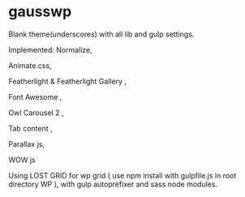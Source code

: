 # gausswp
Blank theme(underscores) with all lib and gulp settings.

Implemented:
Normalize, 

Animate.css,

Featherlight & Featherlight Gallery ,

Font Awesome ,

Owl Carousel 2 ,

Tab content ,

Parallax js,

WOW js 

Using LOST GRID for wp grid ( use npm install with gulpfile.js in root directory WP ), with gulp autoprefixer and sass node modules.

